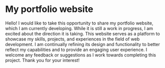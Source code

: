 # My portfolio website


Hello! I would like to take this opportunity to share my portfolio website, which I am currently developing. While it is still a work in progress, I am excited about the direction it is taking. This website serves as a platform to showcase my skills, projects, and experiences in the field of web development. I am continually refining its design and functionality to better reflect my capabilities and to provide an engaging user experience. I welcome any feedback or suggestions as I work towards completing this project. Thank you for your interest!

